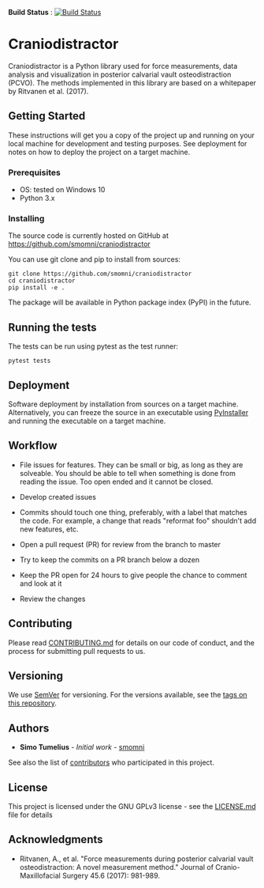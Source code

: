 **Build Status** : [![Build Status](https://travis-ci.org/smomni/craniodistractor.svg?branch=master)](https://travis-ci.org/smomni/craniodistractor)

# Craniodistractor

Craniodistractor is a Python library used for force measurements, data analysis and visualization in posterior calvarial vault osteodistraction (PCVO). 
The methods implemented in this library are based on a whitepaper by Ritvanen et al. (2017).


## Getting Started

These instructions will get you a copy of the project up and running on your local machine for development and testing purposes. See deployment for notes on how to deploy the project on a target machine.

### Prerequisites

* OS: tested on Windows 10
* Python 3.x

### Installing

The source code is currently hosted on GitHub at https://github.com/smomni/craniodistractor

You can use git clone and pip to install from sources:

```
git clone https://github.com/smomni/craniodistractor
cd craniodistractor
pip install -e .
```

The package will be available in Python package index (PyPI) in the future.

## Running the tests

The tests can be run using pytest as the test runner:

```
pytest tests
```

## Deployment

Software deployment by installation from sources on a target machine. 
Alternatively, you can freeze the source in an executable using [PyInstaller](http://www.pyinstaller.org/) and running the executable on a target machine.

## Workflow

* File issues for features. They can be small or big, as long as they are solveable. You should be able to tell when something is done from reading the issue. Too open ended and it cannot be closed.

* Develop created issues

* Commits should touch one thing, preferably, with a label that matches the code. For example, a change that reads "reformat foo" shouldn't add new features, etc.

* Open a pull request (PR) for review from the branch to master

* Try to keep the commits on a PR branch below a dozen

* Keep the PR open for 24 hours to give people the chance to comment and look at it

* Review the changes

## Contributing

Please read [CONTRIBUTING.md](CONTRIBUTING.md) for details on our code of conduct, and the process for submitting pull requests to us.

## Versioning

We use [SemVer](http://semver.org/) for versioning. For the versions available, see the [tags on this repository](https://github.com/smomni/craniodistractor/tags). 

## Authors

* **Simo Tumelius** - *Initial work* - [smomni](https://github.com/smomni)

See also the list of [contributors](https://github.com/smomni/craniodistractor/contributors) who participated in this project.

## License

This project is licensed under the GNU GPLv3 license - see the [LICENSE.md](LICENSE.md) file for details

## Acknowledgments

* Ritvanen, A., et al. "Force measurements during posterior calvarial vault osteodistraction: A novel measurement method." Journal of Cranio-Maxillofacial Surgery 45.6 (2017): 981-989.

